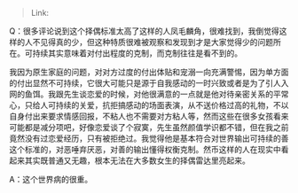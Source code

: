 > Link: 

Q：很多评论说到这个择偶标准太高了这样的人凤毛麟角，很难找到，我倒觉得这样的人不见得真的少，但这种特质很难被观察和发现到才是大家觉得少的问题所在。可持续其实意味着对付出程度的克制，而克制往往是看不到的。

我因为原生家庭的问题，对对方过度的付出体贴和宠溺一向充满警惕，因为单方面的付出显然不可持续，它很大可能只是源于自我感动的一时兴致或者是为了引人入网的鱼饵。我跟先生谈恋爱的时候，对他很满意的一点就是他对待亲密关系的平常心，只给人可持续的关爱，抗拒搞感动的场面表演，从不送价格过高的礼物，不以自身付出来要求情感回报，不粘人也不需要对方粘人等，然而这些在很多女孩看来可能都是减分项吧，好像恋爱谈了个寂寞，先生虽然颜值学识都不错，但在我之前竟然没有过恋爱经历，只有被拒绝过。我觉得他是基本符合对世界输出可持续的善这个标准的，对恶唾弃厌恶，对善的输出懂得权衡克制。然币这样的人在现实中看起来其实既普通又无趣，根本无法在大多数女生的择偶雷达里亮起来。

A：这个世界病的很重。